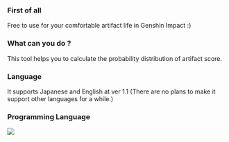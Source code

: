 ### First of all
Free to use for your comfortable artifact life in Genshin Impact :)

### What can you do ?
This tool helps you to calculate the probability distribution of artifact score.

### Language
It supports Japanese and English at ver 1.1 (There are no plans to make it support other languages for a while.)

### Programming Language
<img src="https://img.shields.io/badge/-Python-F9DC3E.svg?logo=python&style=flat">

